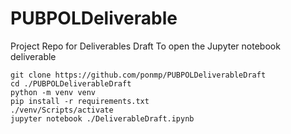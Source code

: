 # PUBPOLDeliverable
Project Repo for Deliverables Draft
To open the Jupyter notebook deliverable

    git clone https://github.com/ponmp/PUBPOLDeliverableDraft
    cd ./PUBPOLDeliverableDraft
    python -m venv venv
    pip install -r requirements.txt
    ./venv/Scripts/activate
    jupyter notebook ./DeliverableDraft.ipynb
